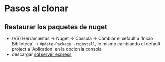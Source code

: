 # Pasos al clonar
## Restaurar los paquetes de nuget

- (VS) Herramientas -> Nuget -> Consola -> Cambiar el default a 'Inicio Biblioteca' -> `Update-Package -reinstall`,
lo mismo cambiando el default project a 'Aplication' en la opcion la consola
- descargar [sql server express](https://learn.microsoft.com/es-es/sql/database-engine/configure-windows/sql-server-express-localdb?view=sql-server-ver16)
